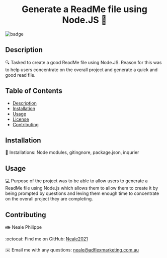 
<h1 align="center">Generate a ReadMe file using Node.JS 👋</h1>
  
![badge](https://img.shields.io/badge/license-undefined-brightgreen)<br />
## Description
🔍 Tasked to create a good ReadMe file using Node.JS. Reason for this was to help users concentrate on the overall project and generate a quick and good read file.
## Table of Contents
- [Description](#description)
- [Installation](#installation)
- [Usage](#usage)
- [License](#license)
- [Contributing](#contributing)
## Installation
💾 Installations: Node modules, gitingnore, package.json, inqurier 
## Usage
💻 Purpose of the project was to be able to allow users to generate a ReadMe file using Node.js which allows them to allow them to create it by being prompted by questions and leving them enough time to concentrate on the overall project they are completing.
## Contributing
👪 Neale Philippe

:octocat: Find me on GitHub: [Neale2021](https://github.com/Neale2021)<br />
<br />
✉️ Email me with any questions: neale@adflexmarketing.com.au<br /><br />

    